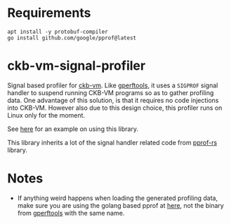 
# Requirements

```
apt install -y protobuf-compiler
go install github.com/google/pprof@latest
```

# ckb-vm-signal-profiler

Signal based profiler for [ckb-vm](https://github.com/nervosnetwork/ckb-vm). Like [gperftools](https://github.com/gperftools/gperftools), it uses a `SIGPROF` signal handler to suspend running CKB-VM programs so as to gather profiling data. One advantage of this solution, is that it requires no code injections into CKB-VM. However also due to this design choice, this profiler runs on Linux only for the moment.

See [here](./examples/simple.rs) for an example on using this library.

This library inherits a lot of the signal handler related code from [pprof-rs](https://github.com/tikv/pprof-rs) library.

# Notes

* If anything weird happens when loading the generated profiling data, make sure you are using the golang based pprof at [here](https://github.com/google/pprof), not the binary from [gperftools](https://github.com/gperftools/gperftools) with the same name.

